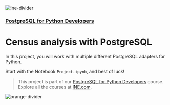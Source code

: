 ![ine-divider](https://user-images.githubusercontent.com/7065401/92672068-398e8080-f2ee-11ea-82d6-ad53f7feb5c0.png)

### [PostgreSQL for Python Developers](https://my.ine.com/course/postgresql-for-python-developers/4f6652d6-072e-4c18-aad6-0cb9ff3e0d29)

# Census analysis with PostgreSQL

In this project, you will work with multiple different PostgreSQL adapters for Python.

Start with the Notebook `Project.ipynb`, and best of luck!

> This project is part of our [PostgreSQL for Python Developers](https://my.ine.com/course/postgresql-for-python-developers/4f6652d6-072e-4c18-aad6-0cb9ff3e0d29) course. Explore all the courses at [INE.com](https://ine.com/).

![orange-divider](https://user-images.githubusercontent.com/7065401/92672455-187a5f80-f2ef-11ea-890c-40be9474f7b7.png)
